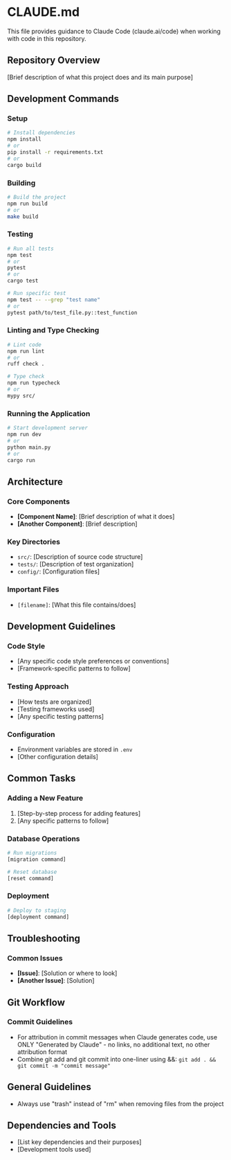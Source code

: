 # CLAUDE.md

This file provides guidance to Claude Code (claude.ai/code) when working with code in this repository.

## Repository Overview

[Brief description of what this project does and its main purpose]

## Development Commands

### Setup
```bash
# Install dependencies
npm install
# or
pip install -r requirements.txt
# or
cargo build
```

### Building
```bash
# Build the project
npm run build
# or
make build
```

### Testing
```bash
# Run all tests
npm test
# or
pytest
# or
cargo test

# Run specific test
npm test -- --grep "test name"
# or
pytest path/to/test_file.py::test_function
```

### Linting and Type Checking
```bash
# Lint code
npm run lint
# or
ruff check .

# Type check
npm run typecheck
# or
mypy src/
```

### Running the Application
```bash
# Start development server
npm run dev
# or
python main.py
# or
cargo run
```

## Architecture

### Core Components
- **[Component Name]**: [Brief description of what it does]
- **[Another Component]**: [Brief description]

### Key Directories
- `src/`: [Description of source code structure]
- `tests/`: [Description of test organization]
- `config/`: [Configuration files]

### Important Files
- `[filename]`: [What this file contains/does]

## Development Guidelines

### Code Style
- [Any specific code style preferences or conventions]
- [Framework-specific patterns to follow]

### Testing Approach
- [How tests are organized]
- [Testing frameworks used]
- [Any specific testing patterns]

### Configuration
- Environment variables are stored in `.env`
- [Other configuration details]

## Common Tasks

### Adding a New Feature
1. [Step-by-step process for adding features]
2. [Any specific patterns to follow]

### Database Operations
```bash
# Run migrations
[migration command]

# Reset database
[reset command]
```

### Deployment
```bash
# Deploy to staging
[deployment command]
```

## Troubleshooting

### Common Issues
- **[Issue]**: [Solution or where to look]
- **[Another Issue]**: [Solution]

## Git Workflow

### Commit Guidelines
- For attribution in commit messages when Claude generates code, use ONLY "Generated by Claude" - no links, no additional text, no other attribution format
- Combine git add and git commit into one-liner using &&: `git add . && git commit -m "commit message"`

## General Guidelines

- Always use "trash" instead of "rm" when removing files from the project

## Dependencies and Tools
- [List key dependencies and their purposes]
- [Development tools used]